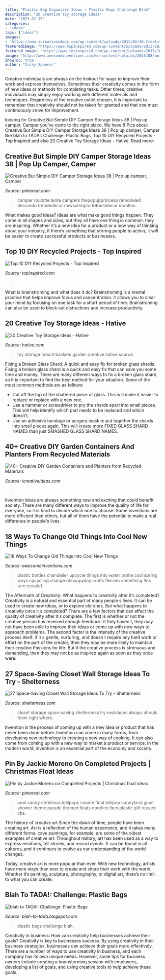 ```yaml
---
title: "Plastic Bag Organizer Ideas ~ Plastic Bags Challenge Blah"
description: "20 creative toy storage ideas"
date: "2023-07-15"
categories:
- "ideas"
tags: ["ideas"]
images:
- "https://www.icreativeideas.com/wp-content/uploads/2015/02/40-Creative-DIY-Garden-Containers-and-Planters-from-Recycled-Materials-21.jpg"
featuredImage: "https://www.topinspired.com/wp-content/uploads/2013/10/229.jpg"
featured_image: "https://www.topinspired.com/wp-content/uploads/2013/10/229.jpg"
image: "http://www.awesomeinventions.com/wp-content/uploads/2015/08/bottles-chandelier.jpg"
ShowToc: true
author: "Vicky Spencer"
---
```



Creative individuals are always on the lookout for ways to improve their work and express themselves. Sometimes their creativity comes in the form of new ideas or methods for completing tasks. Other times, creative individuals may simply enjoy working with different materials and techniques. Regardless of the creative outlet chosen, it is important to remember that creativity should not be taken for granted and that one must continuously strive for improvement.

	

		
looking for Creative But Simple DIY Camper Storage Ideas 38 | Pop up camper, Camper you've came to the right place. We have 8 Pics about Creative But Simple DIY Camper Storage Ideas 38 | Pop up camper, Camper like blah to TADA!: Challenge: Plastic Bags, Top 10 DIY Recycled Projects - Top Inspired and also 20 Creative Toy Storage Ideas - Hative. Read more:
		
    
## Creative But Simple DIY Camper Storage Ideas 38 | Pop Up Camper, Camper

<img loading=lazy src="https://i.pinimg.com/736x/f4/3b/86/f43b8602bdd3ac31436bb7cc3513aa35.jpg" onerror="this.onerror=null;this.src='https://tse3.mm.bing.net/th?id=OIP.Z-dej8c0aldgZKX5SeE7uQHaHQ&amp;pid=15.1';" alt="Creative But Simple DIY Camper Storage Ideas 38 | Pop up camper, Camper">

_Source: pinterest.com_

>camper roulotte tente campers thepopupprincess remodeled decoredo trendedecor newsalertpro 99bestdecor moolton. 

	

What makes good ideas?
Ideas are what make good things happen. They come in all shapes and sizes, but they all have one thing in common: they are inspiring. Whether it’s a new idea for a product or a new way of thinking about your industry, if there’s something that stirring people to action, it will be easier to create successful products or businesses.

    
## Top 10 DIY Recycled Projects - Top Inspired

<img loading=lazy src="https://www.topinspired.com/wp-content/uploads/2013/10/229.jpg" onerror="this.onerror=null;this.src='https://tse4.mm.bing.net/th?id=OIP.Y0VCIFOpz1k2H6i_sW6sgAHaEh&amp;pid=15.1';" alt="Top 10 DIY Recycled Projects - Top Inspired">

_Source: topinspired.com_

>. 

	

What is brainstroming and what does it do?
Brainstroming is a mental practice that helps improve focus and concentration. It allows you to clear your mind by focusing on one task for a short period of time. Brainstroming can also be used to block out distractions and increase productivity.

    
## 20 Creative Toy Storage Ideas - Hative

<img loading=lazy src="https://hative.com/wp-content/uploads/2014/11/toy-storage-ideas/6-wall-mount-garden-baskets.jpg" onerror="this.onerror=null;this.src='https://tse2.mm.bing.net/th?id=OIP.OQpT79Ni85yzUstZvLSyXgHaGL&amp;pid=15.1';" alt="20 Creative Toy Storage Ideas - Hative">

_Source: hative.com_

>toy storage mount baskets garden creative hative source. 

	

Fixing a Broken Glass Shard: A quick and easy fix for broken glass shards.
Fixing a broken glass shard is a quick and easy fix that can save you some time and money. There are many different ways to fix a broken glass shard, so it is important to find the best method for your situation. Some of the most common methods are as follows:
- Cut off the top of the shattered piece of glass. This will make it easier to replace or replace with a new one.
- Use a hammer or screwdriver to pry the shards apart into small pieces. This will help identify which part needs to be replaced and which doesn’t.
- Use an adhesive bandage or surgery mask to put together the shards into small pieces again. This will create more FIXED GLASS SHARD NAMES than just SMASHED GLASS SHARD NAMES.

    
## 40+ Creative DIY Garden Containers And Planters From Recycled Materials

<img loading=lazy src="https://www.icreativeideas.com/wp-content/uploads/2015/02/40-Creative-DIY-Garden-Containers-and-Planters-from-Recycled-Materials-21.jpg" onerror="this.onerror=null;this.src='https://tse2.mm.bing.net/th?id=OIP.CSEKTvFZaAGD4HyT6mo3ygHaJ4&amp;pid=15.1';" alt="40+ Creative DIY Garden Containers and Planters from Recycled Materials">

_Source: icreativeideas.com_

>. 

	

Invention ideas are always something new and exciting that could benefit society. There are many different ways to improve the quality of life for everyone, so it is hard to decide which one to choose. Some inventions are more efficient than others, but all of them have the potential to make a real difference in people's lives.

    
## 18 Ways To Change Old Things Into Cool New Things

<img loading=lazy src="http://www.awesomeinventions.com/wp-content/uploads/2015/08/bottles-chandelier.jpg" onerror="this.onerror=null;this.src='https://tse3.mm.bing.net/th?id=OIP.3hd110Pst3Xgz9hcCL7iVgHaOj&amp;pid=15.1';" alt="18 Ways To Change Old Things Into Cool New Things">

_Source: awesomeinventions.com_

>plastic bottles chandelier upcycle things into water bottle cool spring ways upcycling change ohhappyday crafts flessen something fles turn creatief. 

	

The Aftermath of Creativity: What happens to creativity after it’s completed?
Creativity is a natural and essential part of many people s lives. It can be used to create new ideas, or to explore old ones. But what happens to creativity once it s completed?
There are a few factors that can affect the quality of creativity after it s complete. The first is whether or not the creative person has received enough feedback. If they haven t, they may not have been able to improve their ideas or come up with new ways to approach problems. The second factor is the intensity of the creative process itself. If it s gentle, nurturing, and doesn t require any hard work or effort on the part of the creator, then they may be more likely to maintain their creative Passions for life. But if the creative process is strenuous and demanding, then they may not be as inspired again as soon as they once were.

    
## 27 Space-Saving Closet Wall Storage Ideas To Try - Shelterness

<img loading=lazy src="https://i.shelterness.com/2016/07/04-metal-accessories-racks-for-a-closet.jpg" onerror="this.onerror=null;this.src='https://tse4.mm.bing.net/th?id=OIP.jQCn1AehV2f9EVIUILcRhQHaJ4&amp;pid=15.1';" alt="27 Space-Saving Closet Wall Storage Ideas To Try - Shelterness">

_Source: shelterness.com_

>closet storage space saving shelterness try necklaces always should them right where. 

	

Invention is the process of coming up with a new idea or product that has never been done before. Invention can come in many forms, from developing new technology to creating a new way of cooking. It can also come from coming up with a new way to market a product or service. In the modern world, invention is an essential part of the economy and society.

    
## Pin By Jackie Moreno On Completed Projects | Christmas Float Ideas

<img loading=lazy src="https://i.pinimg.com/736x/f4/61/74/f46174975a118177feba9646d45e9e23--plastic-gift-bags-giant-lollipops.jpg" onerror="this.onerror=null;this.src='https://tse3.mm.bing.net/th?id=OIP.no4ThLzAH_VjyzdMrgITWwHaJ3&amp;pid=15.1';" alt="Pin by Jackie Moreno on Completed Projects | Christmas float ideas">

_Source: pinterest.com_

>pool candy christmas lollipops noodle float lollipop candyland giant shower theme parade themed floats noodles then plastic gift reused vbs. 

	

The history of creative art
Since the dawn of time, people have been creating art. Art is a reflection of the human experience, and it takes many different forms. cave paintings, for example, are some of the oldest examples of creative art.
Throughout history, art has been used as a way to express emotions, tell stories, and record events. It can be found in all cultures, and it continues to evolve as our understanding of the world changes.

 Today, creative art is more popular than ever. With new technology, artists have more ways than ever to create and share their work with the world. Whether it’s painting, sculpture, photography, or digital art, there’s no limit to what you can create.

    
## Blah To TADA!: Challenge: Plastic Bags

<img loading=lazy src="https://3.bp.blogspot.com/_hm0bTljiRks/TJaBAXfhTAI/AAAAAAAAEok/3C-EJJR6sOA/s1600/PlasticBag1.jpg" onerror="this.onerror=null;this.src='https://tse2.mm.bing.net/th?id=OIP.GbbXPffdWyM7IpTTZEuT5AHaK1&amp;pid=15.1';" alt="blah to TADA!: Challenge: Plastic Bags">

_Source: blah-to-tada.blogspot.com_

>plastic bags challenge blah. 

	

Creativity in business: How can creativity help businesses achieve their goals?
Creativity is key to businesses success. By using creativity in their business strategies, businesses can achieve their goals more effectively. There are a number of ways to use creativity in business, and each company has its own unique needs. However, some tips for business owners include creating a brainstorming session with employees, developing a list of goals, and using creative tools to help achieve these goals.

